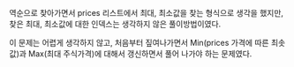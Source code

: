 역순으로 찾아가면서 prices 리스트에서 최대, 최소값을 찾는 형식으로 생각을 했지만, 
찾은 최대, 최소값에 대한 인덱스는 생각하지 않은 풀이방법이였다.

이 문제는 어렵게 생각하지 않고, 처음부터 짚여나가면서 Min(prices 가격에 따른 최솟값)과 Max(최대 주식가격)에 대해서
갱신하면서 풀어 나가야 하는 문제였다.
